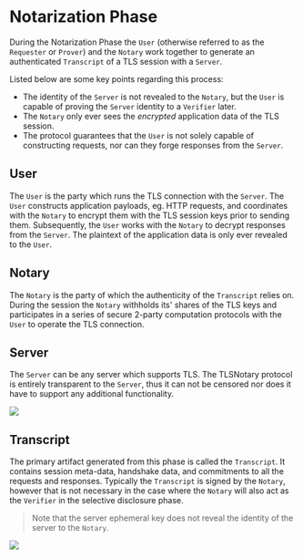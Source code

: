 # Notarization Phase

During the Notarization Phase the `User` (otherwise referred to as the `Requester` or `Prover`) and the `Notary` work together to generate an authenticated `Transcript` of a TLS session with a `Server`.

Listed below are some key points regarding this process:

 - The identity of the `Server` is not revealed to the `Notary`, but the `User` is capable of proving the `Server` identity to a `Verifier` later.
 - The `Notary` only ever sees the *encrypted* application data of the TLS session.
 - The protocol guarantees that the `User` is not solely capable of constructing requests, nor can they forge responses from the `Server`.

## User

The `User` is the party which runs the TLS connection with the `Server`. The `User` constructs application payloads, eg. HTTP requests, and coordinates with the `Notary` to encrypt them with the TLS session keys prior to sending them. Subsequently, the `User` works with the `Notary` to decrypt responses from the `Server`. The plaintext of the application data is only ever revealed to the `User`.

## Notary

The `Notary` is the party of which the authenticity of the `Transcript` relies on. During the session the `Notary` withholds its' shares of the TLS keys and participates in a series of secure 2-party computation protocols with the `User` to operate the TLS connection.

## Server

The `Server` can be any server which supports TLS. The TLSNotary protocol is entirely transparent to the `Server`, thus it can not be censored nor does it have to support any additional functionality.

<img src="https://raw.githubusercontent.com/tlsnotary/docs-assets/main/diagrams/tls12-multiround.png">

## Transcript

The primary artifact generated from this phase is called the `Transcript`. It contains session meta-data, handshake data, and commitments to all the requests and responses. Typically the `Transcript` is signed by the `Notary`, however that is not necessary in the case where the `Notary` will also act as the `Verifier` in the selective disclosure phase.

> Note that the server ephemeral key does not reveal the identity of the server to the `Notary`.


<img src="https://raw.githubusercontent.com/tlsnotary/docs-assets/main/diagrams/transcript.png">